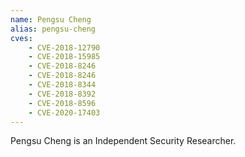 ```yaml
---
name: Pengsu Cheng
alias: pengsu-cheng
cves:
    - CVE-2018-12790
    - CVE-2018-15985
    - CVE-2018-8246
    - CVE-2018-8246
    - CVE-2018-8344
    - CVE-2018-8392
    - CVE-2018-8596
    - CVE-2020-17403
---
```

Pengsu Cheng is an Independent Security Researcher.
